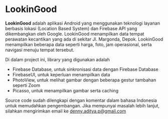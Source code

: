 # LookinGood

**LookinGood** adalah aplikasi Android yang menggunakan teknologi layanan berbasis lokasi (Location Based System) dan Firebase API yang dikembangkan oleh Google. LookinGood menampilkan data tempat perawatan kecantikan yang ada di sekitar Jl. Margonda, Depok. LookinGood menampilkan beberapa data seperti harga, foto, jam operasional, serta navigasi menuju tempat tersebut.

Di dalam project ini, library yang digunakan adalah 
- Firebase Database, untuk sinkronisasi data dengan Firebase Database
- FirebaseUI, untuk keperluan menampilkan data
- PhotoView, untuk melihat gambar dengan beberapa gestur tambahan seperti Zoom
- Picasso, untuk menampilkan gambar serta caching

Source code sudah dilengkapi dengan komentar dalam bahasa Indonesia untuk memudahkan pengembangan. Jika mempunyai masalah lebih lanjut, silahkan mengirimkan email ke denny.aditya.p@gmail.com

